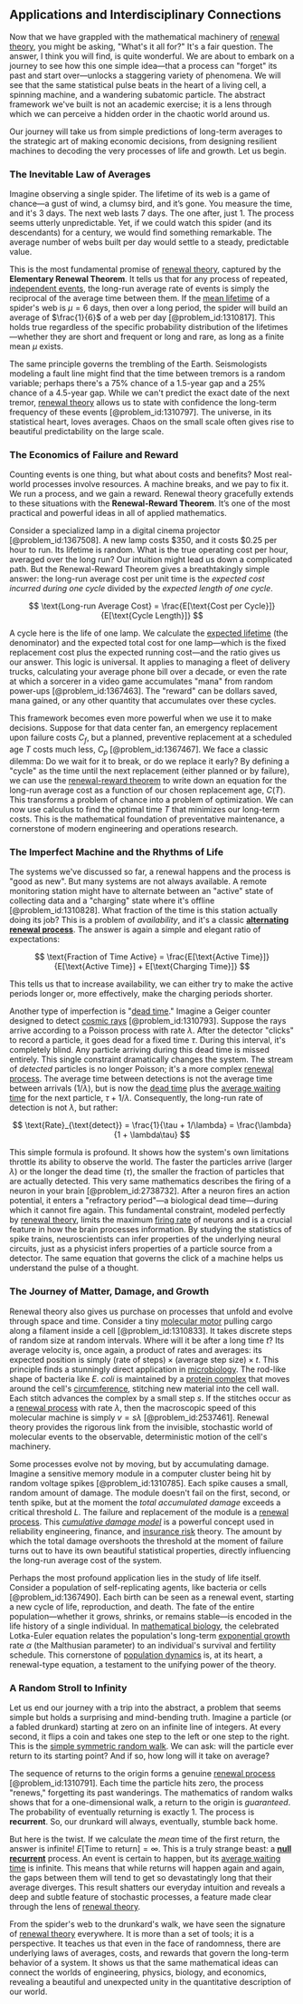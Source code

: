 ## Applications and Interdisciplinary Connections

Now that we have grappled with the mathematical machinery of [renewal theory](@article_id:262755), you might be asking, "What's it all for?" It's a fair question. The answer, I think you will find, is quite wonderful. We are about to embark on a journey to see how this one simple idea—that a process can "forget" its past and start over—unlocks a staggering variety of phenomena. We will see that the same statistical pulse beats in the heart of a living cell, a spinning machine, and a wandering subatomic particle. The abstract framework we've built is not an academic exercise; it is a lens through which we can perceive a hidden order in the chaotic world around us.

Our journey will take us from simple predictions of long-term averages to the strategic art of making economic decisions, from designing resilient machines to decoding the very processes of life and growth. Let us begin.

### The Inevitable Law of Averages

Imagine observing a single spider. The lifetime of its web is a game of chance—a gust of wind, a clumsy bird, and it’s gone. You measure the time, and it's 3 days. The next web lasts 7 days. The one after, just 1. The process seems utterly unpredictable. Yet, if we could watch this spider (and its descendants) for a century, we would find something remarkable. The average number of webs built per day would settle to a steady, predictable value.

This is the most fundamental promise of [renewal theory](@article_id:262755), captured by the **Elementary Renewal Theorem**. It tells us that for any process of repeated, [independent events](@article_id:275328), the long-run average rate of events is simply the reciprocal of the average time between them. If the [mean lifetime](@article_id:272919) of a spider's web is $\mu = 6$ days, then over a long period, the spider will build an average of $\frac{1}{6}$ of a web per day [@problem_id:1310817]. This holds true regardless of the specific probability distribution of the lifetimes—whether they are short and frequent or long and rare, as long as a finite mean $\mu$ exists.

The same principle governs the trembling of the Earth. Seismologists modeling a fault line might find that the time between tremors is a random variable; perhaps there's a 75% chance of a 1.5-year gap and a 25% chance of a 4.5-year gap. While we can't predict the exact date of the next tremor, [renewal theory](@article_id:262755) allows us to state with confidence the long-term frequency of these events [@problem_id:1310797]. The universe, in its statistical heart, loves averages. Chaos on the small scale often gives rise to beautiful predictability on the large scale.

### The Economics of Failure and Reward

Counting events is one thing, but what about costs and benefits? Most real-world processes involve resources. A machine breaks, and we pay to fix it. We run a process, and we gain a reward. Renewal theory gracefully extends to these situations with the **Renewal-Reward Theorem**. It’s one of the most practical and powerful ideas in all of applied mathematics.

Consider a specialized lamp in a digital cinema projector [@problem_id:1367508]. A new lamp costs $350, and it costs $0.25 per hour to run. Its lifetime is random. What is the true operating cost per hour, averaged over the long run? Our intuition might lead us down a complicated path. But the Renewal-Reward Theorem gives a breathtakingly simple answer: the long-run average cost per unit time is the *expected cost incurred during one cycle* divided by the *expected length of one cycle*.

$$ \text{Long-run Average Cost} = \frac{E[\text{Cost per Cycle}]}{E[\text{Cycle Length}]} $$

A cycle here is the life of one lamp. We calculate the [expected lifetime](@article_id:274430) (the denominator) and the expected total cost for one lamp—which is the fixed replacement cost plus the expected running cost—and the ratio gives us our answer. This logic is universal. It applies to managing a fleet of delivery trucks, calculating your average phone bill over a decade, or even the rate at which a sorcerer in a video game accumulates "mana" from random power-ups [@problem_id:1367463]. The "reward" can be dollars saved, mana gained, or any other quantity that accumulates over these cycles.

This framework becomes even more powerful when we use it to make decisions. Suppose for that data center fan, an emergency replacement upon failure costs $C_f$, but a planned, preventive replacement at a scheduled age $T$ costs much less, $C_p$ [@problem_id:1367467]. We face a classic dilemma: Do we wait for it to break, or do we replace it early? By defining a "cycle" as the time until the next replacement (either planned or by failure), we can use the [renewal-reward theorem](@article_id:261732) to write down an equation for the long-run average cost as a function of our chosen replacement age, $C(T)$. This transforms a problem of chance into a problem of optimization. We can now use calculus to find the optimal time $T$ that minimizes our long-term costs. This is the mathematical foundation of preventative maintenance, a cornerstone of modern engineering and operations research.

### The Imperfect Machine and the Rhythms of Life

The systems we've discussed so far, a renewal happens and the process is "good as new". But many systems are not always available. A remote monitoring station might have to alternate between an "active" state of collecting data and a "charging" state where it's offline [@problem_id:1310828]. What fraction of the time is this station actually doing its job? This is a problem of *availability*, and it's a classic **[alternating renewal process](@article_id:267792)**. The answer is again a simple and elegant ratio of expectations:

$$ \text{Fraction of Time Active} = \frac{E[\text{Active Time}]}{E[\text{Active Time}] + E[\text{Charging Time}]} $$

This tells us that to increase availability, we can either try to make the active periods longer or, more effectively, make the charging periods shorter.

Another type of imperfection is "[dead time](@article_id:272993)." Imagine a Geiger counter designed to detect [cosmic rays](@article_id:158047) [@problem_id:1310793]. Suppose the rays arrive according to a Poisson process with rate $\lambda$. After the detector "clicks" to record a particle, it goes dead for a fixed time $\tau$. During this interval, it's completely blind. Any particle arriving during this dead time is missed entirely. This single constraint dramatically changes the system. The stream of *detected* particles is no longer Poisson; it's a more complex [renewal process](@article_id:275220). The average time between detections is not the average time between arrivals ($1/\lambda$), but is now the [dead time](@article_id:272993) plus the [average waiting time](@article_id:274933) for the next particle, $\tau + 1/\lambda$. Consequently, the long-run rate of detection is not $\lambda$, but rather:

$$ \text{Rate}_{\text{detect}} = \frac{1}{\tau + 1/\lambda} = \frac{\lambda}{1 + \lambda\tau} $$

This simple formula is profound. It shows how the system's own limitations throttle its ability to observe the world. The faster the particles arrive (larger $\lambda$) or the longer the dead time ($\tau$), the smaller the fraction of particles that are actually detected. This very same mathematics describes the firing of a neuron in your brain [@problem_id:2738732]. After a neuron fires an action potential, it enters a "refractory period"—a biological dead time—during which it cannot fire again. This fundamental constraint, modeled perfectly by [renewal theory](@article_id:262755), limits the maximum [firing rate](@article_id:275365) of neurons and is a crucial feature in how the brain processes information. By studying the statistics of spike trains, neuroscientists can infer properties of the underlying neural circuits, just as a physicist infers properties of a particle source from a detector. The same equation that governs the click of a machine helps us understand the pulse of a thought.

### The Journey of Matter, Damage, and Growth

Renewal theory also gives us purchase on processes that unfold and evolve through space and time. Consider a tiny [molecular motor](@article_id:163083) pulling cargo along a filament inside a cell [@problem_id:1310833]. It takes discrete steps of random size at random intervals. Where will it be after a long time $t$? Its average velocity is, once again, a product of rates and averages: its expected position is simply $(\text{rate of steps}) \times (\text{average step size}) \times t$. This principle finds a stunningly direct application in [microbiology](@article_id:172473). The rod-like shape of bacteria like *E. coli* is maintained by a [protein complex](@article_id:187439) that moves around the cell's [circumference](@article_id:263108), stitching new material into the cell wall. Each stitch advances the complex by a small step $s$. If the stitches occur as a [renewal process](@article_id:275220) with rate $\lambda$, then the macroscopic speed of this molecular machine is simply $v = s\lambda$ [@problem_id:2537461]. Renewal theory provides the rigorous link from the invisible, stochastic world of molecular events to the observable, deterministic motion of the cell's machinery.

Some processes evolve not by moving, but by accumulating damage. Imagine a sensitive memory module in a computer cluster being hit by random voltage spikes [@problem_id:1310785]. Each spike causes a small, random amount of damage. The module doesn't fail on the first, second, or tenth spike, but at the moment the *total accumulated damage* exceeds a critical threshold $L$. The failure and replacement of the module is a [renewal process](@article_id:275220). This *[cumulative damage model](@article_id:266326)* is a powerful concept used in reliability engineering, finance, and [insurance risk](@article_id:266853) theory. The amount by which the total damage overshoots the threshold at the moment of failure turns out to have its own beautiful statistical properties, directly influencing the long-run average cost of the system.

Perhaps the most profound application lies in the study of life itself. Consider a population of self-replicating agents, like bacteria or cells [@problem_id:1367490]. Each birth can be seen as a renewal event, starting a new cycle of life, reproduction, and death. The fate of the entire population—whether it grows, shrinks, or remains stable—is encoded in the life history of a single individual. In [mathematical biology](@article_id:268156), the celebrated Lotka-Euler equation relates the population's long-term [exponential growth](@article_id:141375) rate $\alpha$ (the Malthusian parameter) to an individual's survival and fertility schedule. This cornerstone of [population dynamics](@article_id:135858) is, at its heart, a renewal-type equation, a testament to the unifying power of the theory.

### A Random Stroll to Infinity

Let us end our journey with a trip into the abstract, a problem that seems simple but holds a surprising and mind-bending truth. Imagine a particle (or a fabled drunkard) starting at zero on an infinite line of integers. At every second, it flips a coin and takes one step to the left or one step to the right. This is the [simple symmetric random walk](@article_id:276255). We can ask: will the particle ever return to its starting point? And if so, how long will it take on average?

The sequence of returns to the origin forms a genuine [renewal process](@article_id:275220) [@problem_id:1310791]. Each time the particle hits zero, the process "renews," forgetting its past wanderings. The mathematics of random walks shows that for a one-dimensional walk, a return to the origin is *guaranteed*. The probability of eventually returning is exactly 1. The process is **recurrent**. So, our drunkard will always, eventually, stumble back home.

But here is the twist. If we calculate the *mean* time of the first return, the answer is infinite! $E[\text{Time to return}] = \infty$. This is a truly strange beast: a **[null recurrent](@article_id:201339)** process. An event is certain to happen, but its [average waiting time](@article_id:274933) is infinite. This means that while returns will happen again and again, the gaps between them will tend to get so devastatingly long that their average diverges. This result shatters our everyday intuition and reveals a deep and subtle feature of stochastic processes, a feature made clear through the lens of [renewal theory](@article_id:262755).

From the spider's web to the drunkard's walk, we have seen the signature of [renewal theory](@article_id:262755) everywhere. It is more than a set of tools; it is a perspective. It teaches us that even in the face of randomness, there are underlying laws of averages, costs, and rewards that govern the long-term behavior of a system. It shows us that the same mathematical ideas can connect the worlds of engineering, physics, biology, and economics, revealing a beautiful and unexpected unity in the quantitative description of our world.